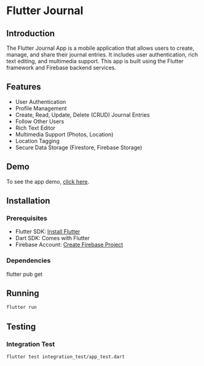 # Flutter Journal

## Introduction

The Flutter Journal App is a mobile application that allows users to create, manage, and share their journal entries. It includes user authentication, rich text editing, and multimedia support. This app is built using the Flutter framework and Firebase backend services.

## Features

- User Authentication
- Profile Management
- Create, Read, Update, Delete (CRUD) Journal Entries
- Follow Other Users
- Rich Text Editor
- Multimedia Support (Photos, Location)
- Location Tagging
- Secure Data Storage (Firestore, Firebase Storage)

## Demo
To see the app demo, [click here](https://youtu.be/uge37Am3DRA).
 
## Installation

### Prerequisites

- Flutter SDK: [Install Flutter](https://flutter.dev/docs/get-started/install)
- Dart SDK: Comes with Flutter
- Firebase Account: [Create Firebase Project](https://firebase.google.com/)

### Dependencies

flutter pub get

## Running

```bash
flutter run
```

## Testing

### Integration Test

```bash
flutter test integration_test/app_test.dart
```

